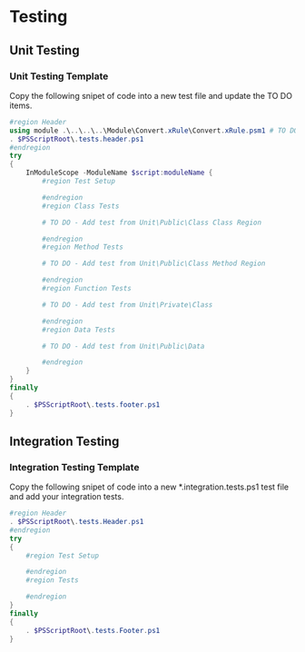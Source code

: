# Testing

## Unit Testing

### Unit Testing Template

Copy the following snipet of code into a new test file and update the TO DO items.

```PowerShell
#region Header
using module .\..\..\..\Module\Convert.xRule\Convert.xRule.psm1 # TO DO - Update the path to the module
. $PSScriptRoot\.tests.header.ps1
#endregion
try
{
    InModuleScope -ModuleName $script:moduleName {
        #region Test Setup

        #endregion
        #region Class Tests

        # TO DO - Add test from Unit\Public\Class Class Region

        #endregion
        #region Method Tests

        # TO DO - Add test from Unit\Public\Class Method Region

        #endregion
        #region Function Tests

        # TO DO - Add test from Unit\Private\Class

        #endregion
        #region Data Tests

        # TO DO - Add test from Unit\Public\Data

        #endregion
    }
}
finally
{
    . $PSScriptRoot\.tests.footer.ps1
}
```

## Integration Testing

### Integration Testing Template

Copy the following snipet of code into a new *.integration.tests.ps1 test file and add your integration tests.

```PowerShell
#region Header
. $PSScriptRoot\.tests.Header.ps1
#endregion
try
{
    #region Test Setup

    #endregion
    #region Tests

    #endregion
}
finally
{
    . $PSScriptRoot\.tests.Footer.ps1
}
```
